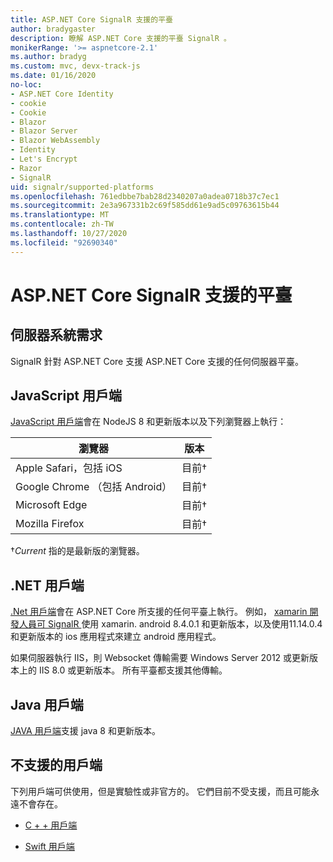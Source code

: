 ```yaml
---
title: ASP.NET Core SignalR 支援的平臺
author: bradygaster
description: 瞭解 ASP.NET Core 支援的平臺 SignalR 。
monikerRange: '>= aspnetcore-2.1'
ms.author: bradyg
ms.custom: mvc, devx-track-js
ms.date: 01/16/2020
no-loc:
- ASP.NET Core Identity
- cookie
- Cookie
- Blazor
- Blazor Server
- Blazor WebAssembly
- Identity
- Let's Encrypt
- Razor
- SignalR
uid: signalr/supported-platforms
ms.openlocfilehash: 761edbbe7bab28d2340207a0adea0718b37c7ec1
ms.sourcegitcommit: 2e3a967331b2c69f585dd61e9ad5c09763615b44
ms.translationtype: MT
ms.contentlocale: zh-TW
ms.lasthandoff: 10/27/2020
ms.locfileid: "92690340"
---
```

# <a name="aspnet-core-no-locsignalr-supported-platforms"></a>ASP.NET Core SignalR 支援的平臺

## <a name="server-system-requirements"></a>伺服器系統需求

SignalR 針對 ASP.NET Core 支援 ASP.NET Core 支援的任何伺服器平臺。

## <a name="javascript-client"></a>JavaScript 用戶端

[JavaScript 用戶端](xref:signalr/javascript-client)會在 NodeJS 8 和更新版本以及下列瀏覽器上執行：

| 瀏覽器                          | 版本         |
| -------------------------------- | --------------- |
| Apple Safari，包括 iOS      | 目前&dagger; |
| Google Chrome （包括 Android） | 目前&dagger; |
| Microsoft Edge                   | 目前&dagger; |
| Mozilla Firefox                  | 目前&dagger; |

&dagger;*Current* 指的是最新版的瀏覽器。

## <a name="net-client"></a>.NET 用戶端

[.Net 用戶端](xref:signalr/dotnet-client)會在 ASP.NET Core 所支援的任何平臺上執行。 例如， [xamarin 開發人員可 SignalR ](https://github.com/aspnet/Announcements/issues/305)使用 xamarin. android 8.4.0.1 和更新版本，以及使用11.14.0.4 和更新版本的 ios 應用程式來建立 android 應用程式。

如果伺服器執行 IIS，則 Websocket 傳輸需要 Windows Server 2012 或更新版本上的 IIS 8.0 或更新版本。 所有平臺都支援其他傳輸。

## <a name="java-client"></a>Java 用戶端

[JAVA 用戶端](xref:signalr/java-client)支援 java 8 和更新版本。

## <a name="unsupported-clients"></a>不支援的用戶端

下列用戶端可供使用，但是實驗性或非官方的。 它們目前不受支援，而且可能永遠不會存在。

* [C + + 用戶端](https://github.com/aspnet/SignalR-Client-Cpp)

* [Swift 用戶端](https://github.com/moozzyk/SignalR-Client-Swift)
